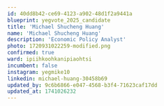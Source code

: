 ```yaml
---
id: 40dd8b42-ce69-4123-a902-48d1f2a9441a
blueprint: yegvote_2025_candidate
title: 'Michael Shucheng Huang'
name: 'Michael Shucheng Huang'
description: 'Economic Policy Analyst'
photo: 1720931022259-modified.png
confirmed: true
ward: ipiihkoohkanipiaohtsi
incumbent: false
instagram: yegmike10
linkedin: michael-huang-30458b69
updated_by: 9c6b6866-e047-4568-b3f4-71623caf17dd
updated_at: 1741026232
---
```

